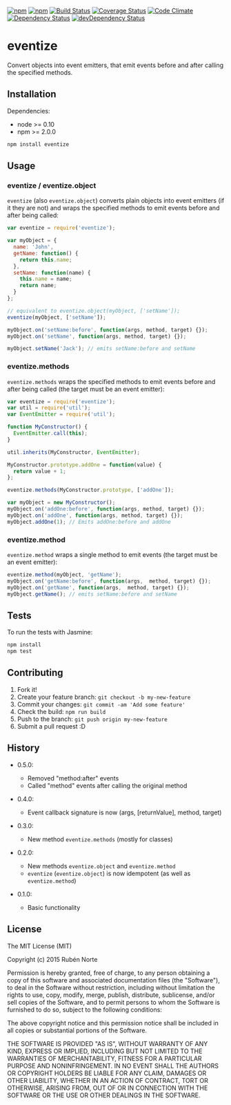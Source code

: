 [![npm](https://img.shields.io/npm/v/eventize.svg)](https://www.npmjs.org/package/eventize)
[![npm](https://img.shields.io/npm/l/eventize.svg)](https://www.npmjs.org/package/eventize)
[![Build Status](https://travis-ci.org/rubennorte/eventize.svg?branch=master)](https://travis-ci.org/rubennorte/eventize)
[![Coverage Status](https://coveralls.io/repos/rubennorte/eventize/badge.svg)](https://coveralls.io/r/rubennorte/eventize)
[![Code Climate](https://codeclimate.com/github/rubennorte/eventize/badges/gpa.svg)](https://codeclimate.com/github/rubennorte/eventize)  
[![Dependency Status](https://david-dm.org/rubennorte/eventize.svg?theme=shields.io&style=flat)](https://david-dm.org/rubennorte/eventize)
[![devDependency Status](https://david-dm.org/rubennorte/eventize/dev-status.svg?theme=shields.io&style=flat)](https://david-dm.org/rubennorte/eventize#info=devDependencies)

# eventize

Convert objects into event emitters, that emit events before and after calling the specified methods.

## Installation

Dependencies:

* node >= 0.10
* npm >= 2.0.0

```bash
npm install eventize
```

## Usage

### eventize / eventize.object

`eventize` (also `eventize.object`) converts plain objects into event emitters (if it they are not) and wraps the specified methods to emit events before and after being called:

```javascript
var eventize = require('eventize');

var myObject = {
  name: 'John',
  getName: function() {
    return this.name;
  },
  setName: function(name) {
    this.name = name;
    return name;
  }
};

// equivalent to eventize.object(myObject, ['setName']);
eventize(myObject, ['setName']);

myObject.on('setName:before', function(args, method, target) {});
myObject.on('setName', function(args, method, target) {});

myObject.setName('Jack'); // emits setName:before and setName
```

### eventize.methods

`eventize.methods` wraps the specified methods to emit events before and after being called (the target must be an event emitter):

```javascript
var eventize = require('eventize');
var util = require('util');
var EventEmitter = require('util');

function MyConstructor() {
  EventEmitter.call(this);
}

util.inherits(MyConstructor, EventEmitter);

MyConstructor.prototype.addOne = function(value) {
  return value + 1;
};

eventize.methods(MyConstructor.prototype, ['addOne']);

var myObject = new MyConstructor();
myObject.on('addOne:before', function(args, method, target) {});
myObject.on('addOne', function(args, method, target) {});
myObject.addOne(1); // Emits addOne:before and addOne
```

### eventize.method

`eventize.method` wraps a single method to emit events (the target must be an event emitter):

```javascript
eventize.method(myObject, 'getName');
myObject.on('getName:before', function(args,  method, target) {});
myObject.on('getName', function(args,  method, target) {});
myObject.getName(); // emits setName:before and setName
```

## Tests

To run the tests with Jasmine:

```bash
npm install
npm test
```

## Contributing

1. Fork it!
2. Create your feature branch: `git checkout -b my-new-feature`
3. Commit your changes: `git commit -am 'Add some feature'`
4. Check the build: `npm run build`
4. Push to the branch: `git push origin my-new-feature`
5. Submit a pull request :D

## History

* 0.5.0:
  - Removed "method:after" events
  - Called "method" events after calling the original method

* 0.4.0:
  - Event callback signature is now (args, [returnValue], method, target)

* 0.3.0:
  - New method `eventize.methods` (mostly for classes)

* 0.2.0:
  - New methods `eventize.object` and `eventize.method`
  - `eventize` (`eventize.object`) is now idempotent (as well as `eventize.method`)

* 0.1.0:
  - Basic functionality

## License

The MIT License (MIT)

Copyright (c) 2015 Rubén Norte

Permission is hereby granted, free of charge, to any person obtaining a copy
of this software and associated documentation files (the "Software"), to deal
in the Software without restriction, including without limitation the rights
to use, copy, modify, merge, publish, distribute, sublicense, and/or sell
copies of the Software, and to permit persons to whom the Software is
furnished to do so, subject to the following conditions:

The above copyright notice and this permission notice shall be included in
all copies or substantial portions of the Software.

THE SOFTWARE IS PROVIDED "AS IS", WITHOUT WARRANTY OF ANY KIND, EXPRESS OR
IMPLIED, INCLUDING BUT NOT LIMITED TO THE WARRANTIES OF MERCHANTABILITY,
FITNESS FOR A PARTICULAR PURPOSE AND NONINFRINGEMENT. IN NO EVENT SHALL THE
AUTHORS OR COPYRIGHT HOLDERS BE LIABLE FOR ANY CLAIM, DAMAGES OR OTHER
LIABILITY, WHETHER IN AN ACTION OF CONTRACT, TORT OR OTHERWISE, ARISING FROM,
OUT OF OR IN CONNECTION WITH THE SOFTWARE OR THE USE OR OTHER DEALINGS IN
THE SOFTWARE.